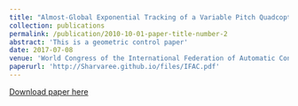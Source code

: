 ```yaml
---
title: "Almost-Global Exponential Tracking of a Variable Pitch Quadcopter on SE(3)"
collection: publications
permalink: /publication/2010-10-01-paper-title-number-2
abstract: 'This is a geometric control paper'
date: 2017-07-08
venue: 'World Congress of the International Federation of Automatic Control (IFAC), 2017'
paperurl: 'http://Sharvaree.github.io/files/IFAC.pdf'
---
```



[Download paper here](http://Sharvaree.github.io/files/IFAC.pdf)

